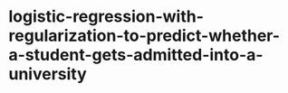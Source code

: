 # logistic-regression-with-regularization-to-predict-whether-a-student-gets-admitted-into-a-university